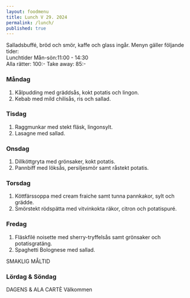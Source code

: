```yaml
---
layout: foodmenu
title: Lunch V 29. 2024
permalink: /lunch/
published: true
---
```

Salladsbuffé, bröd och smör, kaffe och glass ingår.
Menyn gäller följande tider:  
Lunchtider  Mån-sön:11:00 - 14:30  
Alla rätter: 100:- Take away: 85:-
                                
### Måndag

1. Kålpudding med gräddsås, kokt potatis och lingon.
2. Kebab med mild chilisås, ris och sallad.

### Tisdag

1. Raggmunkar med stekt fläsk, lingonsylt.
2. Lasagne med sallad. 

### Onsdag

1. Dillköttgryta med grönsaker, kokt potatis.
2. Pannbiff med löksås, persiljesmör samt råstekt potatis.

### Torsdag

1. Köttfärssoppa med cream fraiche samt tunna pannkakor, sylt och grädde. 
2. Smörstekt rödspätta med vitvinkokta räkor, citron och potatispuré.

### Fredag  

1. Fläskfilé noisette med sherry-tryffelsås samt grönsaker och potatisgratäng.
2. Spaghetti Bolognese med sallad.

SMAKLIG MÅLTID  
### Lördag & Söndag 
DAGENS & ALA CARTÈ
Välkommen
    
       
    

   
    
   
     
